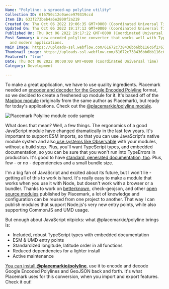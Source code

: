 ```yaml
---
Name: "Polyline: a spruced-up polyline utility"
Collection ID: 616750c12c0aece979319ccd
Item ID: 633f273beb4a6e2800f2a219
Created On: Thu Oct 06 2022 19:06:35 GMT+0000 (Coordinated Universal Time)
Updated On: Thu Oct 06 2022 19:17:13 GMT+0000 (Coordinated Universal Time)
Published On: Thu Oct 06 2022 19:17:22 GMT+0000 (Coordinated Universal Time)
Post Summary: A new encoded polyline converter that works well with TypeScript
  and modern applications.
Main Image: https://uploads-ssl.webflow.com/61672c738436bb6bb116c6f2/633f265ec8fd3d9c239af681_Polyline.png
Thumbnail image: https://uploads-ssl.webflow.com/61672c738436bb6bb116c6f2/633f265ec8fd3d9c239af681_Polyline.png
Featured?: "true"
Date: Thu Oct 06 2022 00:00:00 GMT+0000 (Coordinated Universal Time)
Category: Development

---
```


To make a great application, we have to use quality ingredients. Placemark needed an [encoder and decoder for the Google Encoded Polyline](/documentation/polyline) format, so we decided to create a freshened up module for it. It's based off of the [Mapbox module](https://github.com/mapbox/polyline) (originally from the same author as Placemark), but ready for today's applications. Check out the [@placemarkio/polyline module](https://github.com/placemark/polyline).

![Placemark Polyline module code sample](https://uploads-ssl.webflow.com/61672c738436bb6bb116c6f2/633f29aa16f70e224850843c_CleanShot%202022-10-06%20at%2015.16.25%402x.png)

What does that mean? Well, a few things. The ergonomics of a good JavaScript module have changed dramatically in the last few years. It's important to support ESM imports, so that you can use JavaScript's native module system and also[ use systems like Observable](https://observablehq.com/@tmcw/polyline) with your modules, without a build step. Plus, you'll want TypeScript types, and embedded documentation, so you can be sure that you won't run into TypeErrors in production. It's good to have [standard, generated documentation, too](https://placemark.github.io/polyline/). Plus, few - or no - dependencies and a small bundle size.

I'm a big fan of JavaScript and excited about its future, but I won't lie - getting all of this to work is hard. It's really easy to make a module that works when you use it with Node, but doesn't work with a browser or a bundler. Thanks to work on [betterknown](/post/betterknown-a-new-wkt-ewkt-parser), check-geojson, and other [open source modules](/open-source) published by Placemark, a lot of knowledge and configuration can be reused from one project to another. That way I can publish modules that support Node.js's very new entry points, while also supporting CommonJS and UMD usage.

But enough about JavaScript nitpicks: what @placemarkio/polyline brings is:

* Included, robust TypeScript types with embedded documentation
* ESM & UMD entry points
* Standardized longitude, latitude order in all functions
* Reduced dependencies for a lighter install
* Active maintenance

[You can install **@placemarkio/polyline**](https://github.com/placemark/polyline), use it to encode and decode Google Encoded Polylines and GeoJSON back and forth. It's what Placemark uses for this conversion, when you import and export features. Check it out!
